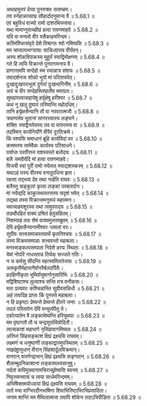 

  
अथाहमुत्तरं देव्या पुनरुक्तः ससम्भ्रमः।  
तव स्नेहान्नरव्याघ्र सौहार्दादनुमान्य वै ॥ 5.68.1 ॥   
एवं बहुविधं वाच्यो रामो दाशरथिस्त्वया।  
यथा मामाप्नुयाच्छीघ्रं हत्वा रावणमाहवे ॥ 5.68.2 ॥   
यदि वा मन्यसे वीर वसैकाहमरिन्दम।  
कस्मिंश्चित्संवृते देशे विश्रान्तः श्वो गमिष्यसि ॥ 5.68.3 ॥   
मम चाप्यल्पभाग्यायाः सान्निध्यात्तव वीर्यवन्।  
अस्य शोकविपाकस्य मुहूर्तं स्याद्विमोक्षणम् ॥ 5.68.4 ॥   
गते हि त्वयि विक्रान्ते पुनरागमनाय वै।  
प्राणानामपि सन्देहो मम स्यान्नात्र संशयः ॥ 5.68.5 ॥   
तवादर्शनजः शोको भूयो मां परितापयेत्।  
दुःखाद्दुःखपराभूतां दुर्गतां दुःखभागिनीम् ॥ 5.68.6 ॥   
अयं च वीर सन्देहस्तिष्ठतीव ममाग्रतः।  
सुमहांस्त्वत्सहायेषु हर्यृक्षेषु हरीश्वर ॥ 5.68.7 ॥   
कथं नु खलु दुष्पारं तरिष्यन्ति महोदधिम्।  
तानि हर्यृक्षसैन्यानि तौ वा नरवरात्मजौ ॥ 5.68.8 ॥   
त्रयाणामेव भूतानां सागरस्यास्य लङ्घने।  
शक्तिः स्याद्वैनतेयस्य तव वा मारुतस्य वा ॥ 5.68.9 ॥   
तदस्मिन् कार्यनिर्योगे वीरैवं दुरतिक्रमे।  
किं पश्यसि समाधानं ब्रूहि कार्यविदां वर ॥ 5.68.10 ॥   
काममस्य त्वमेवैकः कार्यस्य परिसाधने।  
पर्याप्तः परवीरघ्न यशस्यस्ते बलोदयः ॥ 5.68.11 ॥   
बलैः समग्रैर्यदि मां हत्वा रावणमाहवे।  
विजयी स्वां पुरीं रामो नयेत्तत् स्याद्यशस्करम् ॥ 5.68.12 ॥   
यथाऽहं तस्य वीरस्य वनादुपधिना हृता।  
रक्षसा तद्भया देव तथा नार्हति राघवः ॥ 5.68.13 ॥   
बलैस्तु सङ्कुलां कृत्वा लङ्कां परबलार्दनः।  
मां नयेद्यदि काकुत्स्थस्तत्तस्य सदृशं भवेत् ॥ 5.68.14 ॥   
तद्यथा तस्य विक्रान्तमनुरूपं महात्मनः।  
भवत्याहवशूरस्य तथा त्वमुपपादय ॥ 5.68.15 ॥   
तदर्थोपहितं वाक्यं प्रश्रितं हेतुसंहितम्।  
निशम्याहं ततः शेषं वाक्यमुत्तरमब्रुवम् ॥ 5.68.16 ॥   
देवि हर्यृक्षसैन्यानामीश्वरः प्लवतां वरः।  
सुग्रीवः सत्त्वसम्पन्नस्तवार्थे कृतनिश्चयः ॥ 5.68.17 ॥   
तस्य विक्रमसम्पन्नाः सत्त्ववन्तो महाबलाः।  
मनस्सङ्कल्पसम्पाता निदेशे हरयः स्थिताः ॥ 5.68.18 ॥   
येषां नोपरि नाधस्तान्न तिर्यक् सज्जते गतिः।  
न च कर्मसु सीदन्ति महत्स्वमिततेजसः ॥ 5.68.19 ॥   
असकृत्तैर्महाभागैर्वानरैर्बलदर्पितैः।  
प्रदक्षिणीकृता भूमिर्वायुमार्गानुसारिभिः ॥ 5.68.20 ॥   
मद्विशिष्टाश्च तुल्याश्च सन्ति तत्र वनौकसः।  
मत्तः प्रत्यवरः कश्चिन्नास्ति सुग्रीवसन्निधौ ॥ 5.68.21 ॥   
अहं तावदिह प्राप्तः किं पुनस्ते महाबलाः।  
न हि प्रकृष्टाः प्रेष्यन्ते प्रेष्यन्ते हीतरे जनाः ॥ 5.68.22 ॥   
तदलं परितापेन देवि मन्युर्व्यपैतु ते।  
एकोत्पातेन वै लङ्कामेष्यन्ति हरियूथपाः ॥ 5.68.23 ॥   
मम पृष्ठगतौ तौ च चन्द्रसूर्याविवोदितौ।  
त्वत्सकाशं महाभागे नृसिंहावागमिष्यतः ॥ 5.68.24 ॥   
अरिघ्नं सिंहसङ्काशं क्षिप्रं द्रक्ष्यसि राघवम्।  
लक्ष्मणं च धनुष्पाणीं लङ्काद्वारमुपस्थितम् ॥ 5.68.25 ॥   
नखदंष्ट्रायुधान् वीरान् सिंहशार्दूलविक्रमान्।  
वानरान् वारणेन्द्राभान् क्षिप्रं द्रक्ष्यसि सङ्गतान् ॥ 5.68.26 ॥   
शैलाम्बुदनिकाशानां लङ्कामलयसानुषु।  
नर्दतां कपिमुख्यानामचिराच्छ्रोष्यसि स्वनम् ॥ 5.68.27 ॥   
निवृत्तवनवासं च त्वया सार्धमरिन्दमम्।  
अभिषिक्तमयोध्यायां क्षिप्रं द्रक्ष्यसि राघवम् ॥ 5.68.28 ॥   
ततो मया वाग्भिरदीनभाषिणा शिवाभिरिष्टाभिरभिप्रसादिता।  
जगाम शान्तिं मम मैथिलात्मजा तवापि शोकेन तदाऽभिपीडिता ॥ 5.68.29 ॥   
